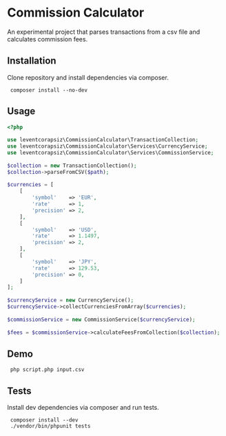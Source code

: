 # Commission Calculator  
  
An experimental project that parses transactions from a csv file and calculates commission fees.  
  
## Installation  
  
Clone repository and install dependencies via composer.  
  
     composer install --no-dev  
## Usage  
  
  
```php  
<?php
  
use leventcorapsiz\CommissionCalculator\TransactionCollection;
use leventcorapsiz\CommissionCalculator\Services\CurrencyService;
use leventcorapsiz\CommissionCalculator\Services\CommissionService;
  
$collection = new TransactionCollection();
$collection->parseFromCSV($path);
    
$currencies = [
    [
        'symbol'    => 'EUR',
        'rate'      => 1,
        'precision' => 2,
    ],
    [
        'symbol'    => 'USD',
        'rate'      => 1.1497,
        'precision' => 2,
    ],
    [
        'symbol'    => 'JPY',
        'rate'      => 129.53,
        'precision' => 0,
    ]
];
    
$currencyService = new CurrencyService();
$currencyService->collectCurrenciesFromArray($currencies);
    
$commissionService = new CommissionService($currencyService);
    
$fees = $commissionService->calculateFeesFromCollection($collection); 
```  
## Demo  
  
     php script.php input.csv

## Tests  
  
Install dev dependencies via composer and run tests.  
  
     composer install --dev
     ./vendor/bin/phpunit tests
